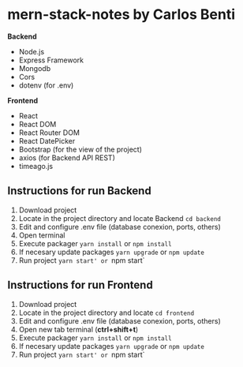 # mern-stack-notes by Carlos Benti
**Backend**
- Node.js
- Express Framework
- Mongodb
- Cors
- dotenv (for .env)

**Frontend**
- React
- React DOM
- React Router DOM
- React DatePicker
- Bootstrap (for the view of the project)
- axios (for Backend API REST)
- timeago.js

## Instructions for run Backend
1. Download project 
2. Locate in the project directory and locate Backend `cd backend`
3. Edit and configure .env file (database conexion, ports, others)
4. Open terminal 
5. Execute packager `yarn install` or `npm install`
6. If necesary update packages `yarn upgrade` or `npm update` 
7. Run project `yarn start' or `npm start`

## Instructions for run Frontend
1. Download project
2. Locate in the project directory and locate `cd frontend`
3. Edit and configure .env file (database conexion, ports, others)
4. Open new tab terminal (**ctrl+shift+t**) 
5. Execute packager `yarn install` or `npm install`
6. If necesary update packages `yarn upgrade` or `npm update` 
7. Run project `yarn start' or `npm start`
